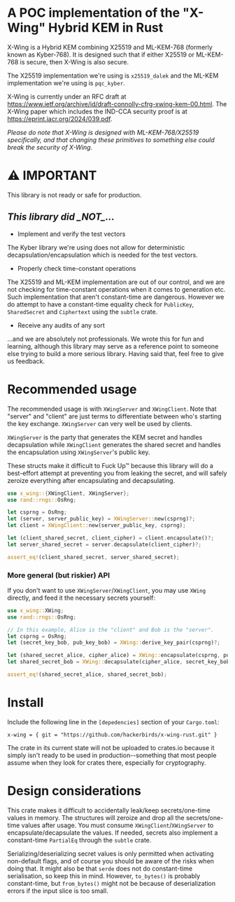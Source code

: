 # A POC implementation of the "X-Wing" Hybrid KEM in Rust

X-Wing is a Hybrid KEM combining X25519 and ML-KEM-768 (formerly known as Kyber-768). It is designed such that if either X25519 or ML-KEM-768 is secure, then X-Wing is also secure.

The X25519 implementation we're using is `x25519_dalek` and the ML-KEM implementation we're using is `pqc_kyber`.

X-Wing is currently under an RFC draft at https://www.ietf.org/archive/id/draft-connolly-cfrg-xwing-kem-00.html.
The X-Wing paper which includes the IND-CCA security proof is at https://eprint.iacr.org/2024/039.pdf. 

*Please do note that X-Wing is designed with ML-KEM-768/X25519 specifically, and that changing these primitives to something else could break the security of X-Wing.*

# ⚠️ IMPORTANT

This library is not ready or safe for production.

## *This library did \_NOT\_...*

- Implement and verify the test vectors

The Kyber library we're using does not allow for deterministic decapsulation/encapsulation which is needed for the test vectors.

- Properly check time-constant operations

The X25519 and ML-KEM implementation are out of our control, and we are not checking for time-constant operations when it comes to generation etc. Such implementation that aren't constant-time are dangerous. 
However we do attempt to have a constant-time equality check for `PublicKey`, `SharedSecret` and `Ciphertext` using the `subtle` crate.

- Receive any audits of any sort

...and we are absolutely not professionals. We wrote this for fun and learning, although this library may serve as a reference point to someone else trying to build a more serious library. Having said that, feel free to give us feedback.

# Recommended usage

The recommended usage is with `XWingServer` and `XWingClient`. Note that "server" and "client" are just terms to differentiate between who's starting the key exchange. `XWingServer` can very well be used by clients. 

`XWingServer` is the party that generates the KEM secret and handles decapsulation while `XWingClient` generates the shared secret and handles the encapsulation using `XWingServer`'s public key.

These structs make it difficult to Fuck Up™ because this library will do a best-effort attempt at preventing you from leaking the secret, and will safely zeroize everything after encapsulating and decapsulating.

```rust
use x_wing::{XWingClient, XWingServer};
use rand::rngs::OsRng;

let csprng = OsRng;
let (server, server_public_key) = XWingServer::new(csprng)?;
let client = XWingClient::new(server_public_key, csprng);

let (client_shared_secret, client_cipher) = client.encapsulate()?;
let server_shared_secret = server.decapsulate(client_cipher)?;

assert_eq!(client_shared_secret, server_shared_secret);
```

### More general (but riskier) API 

If you don't want to use `XWingServer`/`XWingClient`, you may use `XWing` directly, and feed it the necessary secrets yourself:

```rust
use x_wing::XWing;
use rand::rngs::OsRng;

// In this example, Alice is the "client" and Bob is the "server". 
let csprng = OsRng;
let (secret_key_bob, pub_key_bob) = XWing::derive_key_pair(csprng)?;

let (shared_secret_alice, cipher_alice) = XWing::encapsulate(csprng, pub_key_bob)?;
let shared_secret_bob = XWing::decapsulate(cipher_alice, secret_key_bob)?;

assert_eq!(shared_secret_alice, shared_secret_bob);
```

# Install

Include the following line in the `[depedencies]` section of your `Cargo.toml`:

```x-wing = { git = "https://github.com/hackerbirds/x-wing-rust.git" }```

The crate in its current state will not be uploaded to crates.io because it simply isn't ready to be used in production--something that most people assume when they look for crates there, especially for cryptography.

# Design considerations

This crate makes it difficult to accidentally leak/keep secrets/one-time values in memory. The structures will zeroize and drop all the secrets/one-time values after usage. You must consume `XWingClient`/`XWingServer` to encapsulate/decapsulate the values. If needed, secrets also implement a constant-time `PartialEq` through the `subtle` crate. 

Serializing/deserializing secret values is only permitted when activating non-default flags, and of course you should be aware of the risks when doing that. It might also be that `serde` does not do constant-time serialisation, so keep this in mind. However, `to_bytes()` is probably constant-time, but `from_bytes()` might not be because of deserialization errors if the input slice is too small.